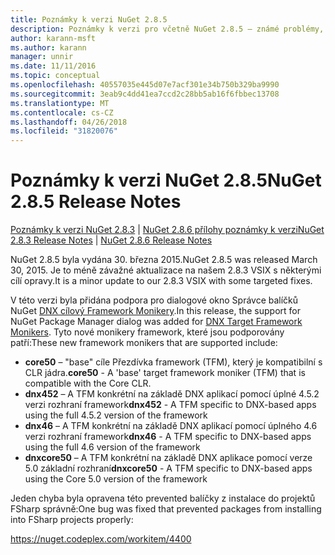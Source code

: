 ```yaml
---
title: Poznámky k verzi NuGet 2.8.5
description: Poznámky k verzi pro včetně NuGet 2.8.5 – známé problémy, opravy chyb, přidaných funkcí a chcete.
author: karann-msft
ms.author: karann
manager: unnir
ms.date: 11/11/2016
ms.topic: conceptual
ms.openlocfilehash: 40557035e445d07e7acf301e34b750b329ba9990
ms.sourcegitcommit: 3eab9c4dd41ea7ccd2c28bb5ab16f6fbbec13708
ms.translationtype: MT
ms.contentlocale: cs-CZ
ms.lasthandoff: 04/26/2018
ms.locfileid: "31820076"
---
```

# <a name="nuget-285-release-notes"></a><span data-ttu-id="fb323-103">Poznámky k verzi NuGet 2.8.5</span><span class="sxs-lookup"><span data-stu-id="fb323-103">NuGet 2.8.5 Release Notes</span></span>

<span data-ttu-id="fb323-104">[Poznámky k verzi NuGet 2.8.3](../release-notes/nuget-2.8.3.md) | [NuGet 2.8.6 přílohy poznámky k verzi](../release-notes/nuget-2.8.6.md)</span><span class="sxs-lookup"><span data-stu-id="fb323-104">[NuGet 2.8.3 Release Notes](../release-notes/nuget-2.8.3.md) | [NuGet 2.8.6 Release Notes](../release-notes/nuget-2.8.6.md)</span></span>

<span data-ttu-id="fb323-105">NuGet 2.8.5 byla vydána 30. března 2015.</span><span class="sxs-lookup"><span data-stu-id="fb323-105">NuGet 2.8.5 was released March 30, 2015.</span></span> <span data-ttu-id="fb323-106">Je to méně závažné aktualizace na našem 2.8.3 VSIX s některými cílí opravy.</span><span class="sxs-lookup"><span data-stu-id="fb323-106">It is a minor update to our 2.8.3 VSIX with some targeted fixes.</span></span>

<span data-ttu-id="fb323-107">V této verzi byla přidána podpora pro dialogové okno Správce balíčků NuGet [DNX cílový Framework Monikery](https://github.com/aspnet/dnx).</span><span class="sxs-lookup"><span data-stu-id="fb323-107">In this release, the support for NuGet Package Manager dialog was added for [DNX Target Framework Monikers](https://github.com/aspnet/dnx).</span></span>  <span data-ttu-id="fb323-108">Tyto nové monikery framework, které jsou podporovány patří:</span><span class="sxs-lookup"><span data-stu-id="fb323-108">These new framework monikers that are supported include:</span></span>

* <span data-ttu-id="fb323-109">**core50** – "base" cíle Přezdívka framework (TFM), který je kompatibilní s CLR jádra.</span><span class="sxs-lookup"><span data-stu-id="fb323-109">**core50** - A 'base' target framework moniker (TFM) that is compatible with the Core CLR.</span></span>
* <span data-ttu-id="fb323-110">**dnx452** – A TFM konkrétní na základě DNX aplikací pomocí úplné 4.5.2 verzi rozhraní framework</span><span class="sxs-lookup"><span data-stu-id="fb323-110">**dnx452** - A TFM specific to DNX-based apps using the full 4.5.2 version of the framework</span></span>
* <span data-ttu-id="fb323-111">**dnx46** – A TFM konkrétní na základě DNX aplikací pomocí úplného 4.6 verzi rozhraní framework</span><span class="sxs-lookup"><span data-stu-id="fb323-111">**dnx46** - A TFM specific to DNX-based apps using the full 4.6 version of the framework</span></span>
* <span data-ttu-id="fb323-112">**dnxcore50** – A TFM konkrétní na základě DNX aplikace pomocí verze 5.0 základní rozhraní</span><span class="sxs-lookup"><span data-stu-id="fb323-112">**dnxcore50** - A TFM specific to DNX-based apps using the Core 5.0 version of the framework</span></span>

<span data-ttu-id="fb323-113">Jeden chyba byla opravena této prevented balíčky z instalace do projektů FSharp správně:</span><span class="sxs-lookup"><span data-stu-id="fb323-113">One bug was fixed that prevented packages from installing into FSharp projects properly:</span></span>

https://nuget.codeplex.com/workitem/4400